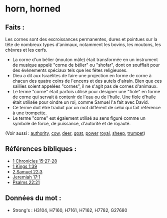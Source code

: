 # horn, horned

## Faits :

Les cornes sont des excroissances permanentes, dures et pointues sur la tête de nombreux types d'animaux, notamment les bovins, les moutons, les chèvres et les cerfs.

* La corne d'un bélier (mouton mâle) était transformée en un instrument de musique appelé "corne de bélier" ou "shofar", dont on soufflait pour des événements spéciaux tels que les fêtes religieuses.
* Dieu a dit aux Israélites de faire une projection en forme de corne à chacun des quatre coins de l'encens et des autels d'airain. Bien que ces saillies soient appelées "cornes", il ne s'agit pas de cornes d'animaux.
* Le terme "corne" était parfois utilisé pour désigner une "fiole" en forme de corne qui servait à contenir de l'eau ou de l'huile. Une fiole d'huile était utilisée pour oindre un roi, comme Samuel l'a fait avec David.
* Ce terme doit être traduit par un mot différent de celui qui fait référence à une trompette.
* Le terme "corne" est également utilisé au sens figuré comme un symbole de force, de puissance, d'autorité et de royauté.


(Voir aussi : [authority](../kt/authority.md), [cow](../other/cow.md), [deer](../other/deer.md), [goat](../other/goat.md), [power](../kt/power.md) [royal](../other/royal.md), [sheep](../other/sheep.md), [trumpet](../other/trumpet.md))

## Références bibliques :

* [1 Chronicles 15:27-28](rc://en/tn/help/1ch/15/27)
* [1 Kings 1:39](rc://en/tn/help/1ki/01/39)
* [2 Samuel 22:3](rc://en/tn/help/2sa/22/03)
* [Jeremiah 17:1](rc://en/tn/help/jer/17/01)
* [Psalms 22:21](rc://en/tn/help/psa/022/21)

## Données du mot :

* Strong's : H3104, H7160, H7161, H7162, H7782, G27680
